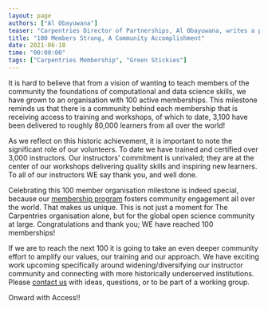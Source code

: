 ```yaml
---
layout: page
authors: ["Al Obayuwana"]
teaser: "Carpentries Director of Partnerships, Al Obayuwana, writes a post commemorating 100 Carpentries memberships"
title: "100 Members Strong, A Community Accomplishment"
date: 2021-06-18
time: "00:00:00"
tags: ["Carpentries Membership", "Green Stickies"]
---
```


It is hard to believe that from a vision of wanting to teach members of the community the foundations of computational and data science skills, we have grown to an organisation with 100 active memberships. This milestone reminds us that there is a community behind each membership that is receiving access to training and workshops, of which to date, 3,100 have been delivered to roughly 80,000 learners from all over the world!

As we reflect on this historic achievement, it is important to note the significant role of our volunteers. To date we have trained and certified over 3,000 instructors. Our instructors’ commitment is unrivaled; they are at the center of our workshops delivering quality skills and inspiring new learners. To all of our instructors WE say thank you, and well done.

Celebrating this 100 member organisation milestone is indeed special, because our 
[membership program](https://carpentries.org/membership/) fosters community engagement all over the world. That makes us unique. This is not just a moment for The Carpentries organisation alone, but for the global open science community at large. Congratulations and thank you; WE have reached 100 memberships!

If we are to reach the next 100 it is going to take an even deeper community effort to amplify our values, our training and our approach. We have exciting work upcoming specifically around widening/diversifying our instructor community and connecting with more historically underserved institutions. Please [contact us](mailto:membership@carpentries.org) with ideas, questions, or to be part of a working group.

Onward with Access!!
